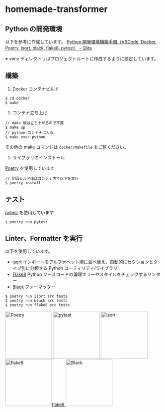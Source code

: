 # homemade-transformer

## Python の開発環境

以下を参考に作成しています。
[Python 開発環境構築手順（VSCode, Docker, Poetry, isort, black, flake8, pytest） - Qiita](https://qiita.com/nokoxxx1212/items/da1832468cbd9a762a46)

※ venv ディレクトリはプロジェクトルートに作成するように設定しています。

## 構築

1. Docker コンテナビルド

```
$ cd docker
$ make
```

1. コンテナ立ち上げ

```
// make 後は立ち上がるので不要
$ make up
// python コンテナに入る
$ make exec-python
```

その他の make コマンドは `docker/Makefile` をご覧ください。

1. ライブラリのインストール

[Poetry](https://python-poetry.org/) を使用しています

```
// 初回ビルド後はコンテナ内で以下を実行
$ poetry install
```

## テスト

[pytest](https://docs.pytest.org/) を使用しています

```
$ poetry run pytest
```

## Linter、Formatter を実行

以下を使用しています。

- [isort](https://pycqa.github.io/isort/)
  インポートをアルファベット順に並べ替え、自動的にセクションとタイプ別に分類する Python ユーティリティ/ライブラリ
- [Flake8](https://flake8.pycqa.org/en/latest/)
  Python ソースコードの論理エラーやスタイルをチェックするリンター
- [Black](https://black.readthedocs.io/)
  フォーマッター

```
$ poetry run isort src tests
$ poetry run black src tests
$ poetry run flake8 src tests
```

</a>
<a href="https://python-poetry.org/">
<img alt="Poetry" src="https://python-poetry.org/images/logo-origami.svg"
  height="150"
/>
</a>

</a>
<a href="https://docs.pytest.org/">
<img alt="pytest" src="https://docs.pytest.org/en/7.3.x/_static/pytest_logo_curves.svg"
  height="150"
/>
</a>

</a>
<a href="https://pycqa.github.io/isort/">
<img alt="isort" src="https://raw.githubusercontent.com/pycqa/isort/main/art/logo_large.png"
  height="150"
/>
</a>

</a>
<a href="https://flake8.pycqa.org/en/latest/">
<img alt="flake8" src="https://www.python.org/static/img/python-logo-large.c36dccadd999.png?1576869008"
  height="150"
/><span>flake8</span>
</a>

</a>
<a href="https://black.readthedocs.io/">
<img alt="Black" src="https://black.readthedocs.io/en/stable/_static/logo2-readme.png"
  height="150"
/>
</a>

